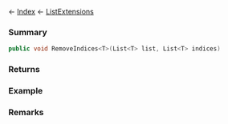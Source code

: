 ← [Index](Api-Index) ← [ListExtensions](System.Collections.Generic.ListExtensions)

### Summary

```csharp
public void RemoveIndices<T>(List<T> list, List<T> indices)
```

### Returns

### Example

### Remarks

